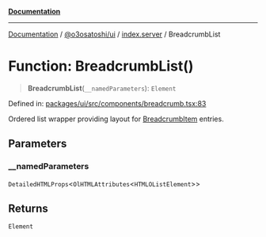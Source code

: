 [**Documentation**](../../../../README.md)

***

[Documentation](../../../../README.md) / [@o3osatoshi/ui](../../README.md) / [index.server](../README.md) / BreadcrumbList

# Function: BreadcrumbList()

> **BreadcrumbList**(`__namedParameters`): `Element`

Defined in: [packages/ui/src/components/breadcrumb.tsx:83](https://github.com/o3osatoshi/experiment/blob/54ab00df974a3e9f8283fbcd8c611ed1e0274132/packages/ui/src/components/breadcrumb.tsx#L83)

Ordered list wrapper providing layout for [BreadcrumbItem](BreadcrumbItem.md) entries.

## Parameters

### \_\_namedParameters

`DetailedHTMLProps`\<`OlHTMLAttributes`\<`HTMLOListElement`\>\>

## Returns

`Element`
